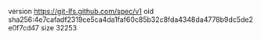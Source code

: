 version https://git-lfs.github.com/spec/v1
oid sha256:4e7cafadf2319ce5ca4da1faf60c85b32c8fda4348da4778b9dc5de2e0f7cd47
size 32253
